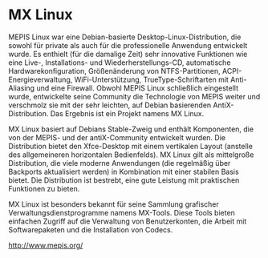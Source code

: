 # MX Linux

MEPIS Linux war eine Debian-basierte Desktop-Linux-Distribution, die sowohl für private als auch für die professionelle Anwendung entwickelt wurde. Es enthielt (für die damalige Zeit) sehr innovative Funktionen wie eine Live-, Installations- und Wiederherstellungs-CD, automatische Hardwarekonfiguration, Größenänderung von NTFS-Partitionen, ACPI-Energieverwaltung, WiFi-Unterstützung, TrueType-Schriftarten mit Anti-Aliasing und eine Firewall. Obwohl MEPIS Linux schließlich eingestellt wurde, entwickelte seine Community die Technologie von MEPIS weiter und verschmolz sie mit der sehr leichten, auf Debian basierenden AntiX-Distribution. Das Ergebnis ist ein Projekt namens MX Linux.

MX Linux basiert auf Debians Stable-Zweig und enthält Komponenten, die von der MEPIS- und der antiX-Community entwickelt wurden. Die Distribution bietet den Xfce-Desktop mit einem vertikalen Layout (anstelle des allgemeineren horizontalen Bedienfelds). MX Linux gilt als mittelgroße Distribution, die viele moderne Anwendungen (die regelmäßig über Backports aktualisiert werden) in Kombination mit einer stabilen Basis bietet. Die Distribution ist bestrebt, eine gute Leistung mit praktischen Funktionen zu bieten.

MX Linux ist besonders bekannt für seine Sammlung grafischer Verwaltungsdienstprogramme namens MX-Tools. Diese Tools bieten einfachen Zugriff auf die Verwaltung von Benutzerkonten, die Arbeit mit Softwarepaketen und die Installation von Codecs. 

http://www.mepis.org/